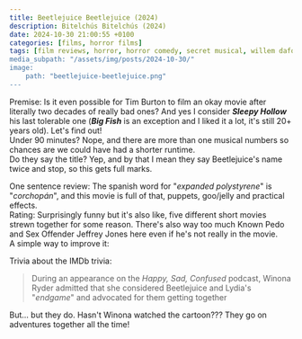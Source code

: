 ```yaml
---
title: Beetlejuice Beetlejuice (2024)
description: Bitelchús Bitelchús (2024)
date: 2024-10-30 21:00:55 +0100
categories: [films, horror films]
tags: [film reviews, horror, horror comedy, secret musical, willem dafoe's cinematic universe, vhs nostalgia, spooktober 2024, they say the title]
media_subpath: "/assets/img/posts/2024-10-30/"
image:
    path: "beetlejuice-beetlejuice.png"
---
```

<span class="reviewsection">Premise:</span> Is it even possible for Tim Burton to film an okay movie after literally two decades of really bad ones? And yes I consider ***Sleepy Hollow*** his last tolerable one (***Big Fish*** is an exception and I liked it a lot, it's still 20+ years old). Let's find out!<br/>
<span class="reviewsection">Under 90 minutes?</span> Nope, and there are more than one musical numbers so chances are we could have had a shorter runtime.<br/>
<span class="reviewsection">Do they say the title?</span> Yep, and by that I mean they say Beetlejuice's name twice and stop, so this gets full marks.

<span class="reviewsection">One sentence review:</span> The spanish word for "*expanded polystyrene*" is "*corchopán*", and this movie is full of that, puppets, goo/jelly and practical effects.<br/>
<span class="reviewsection">Rating:</span> Surprisingly funny but it's also like, five different short movies strewn together for some reason. There's also way too much Known Pedo and Sex Offender Jeffrey Jones here even if he's not really in the movie.<br/>
<span class="reviewsection">A simple way to improve it:</span>

<span class="reviewsection">Trivia about the IMDb trivia:</span>
> During an appearance on the *Happy, Sad, Confused* podcast, Winona Ryder admitted that she considered Beetlejuice and Lydia's "*endgame*" and advocated for them getting together

But... but they do. Hasn't Winona watched the cartoon??? They go on adventures together all the time!